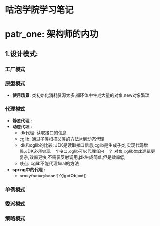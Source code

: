 # 咕泡学院学习笔记

# patr_one: 架构师的内功

## 1.设计模式:  
### 工厂模式
### 原型模式
* **使用场景**: 类初始化消耗资源太多,循环体中生成大量的对象,new对象繁琐
### 代理模式
* **静态代理** :
* **动态代理** :
  * jdk代理:  读取接口的信息
  * cglib: 通过子类扫描父类的方法达到动态代理
  * jdk和cglib的比较: JDK是读取接口信息,cglib是生成子类,实现代码增强;JDK必须实现一个接口,cglib可以代理任何一个
        对象;cglib生成逻辑更复杂,效率更快,不需要反射调用,jdk生成简单,但是效率低;
  * 缺点: cglib不能代理final的方法 
* **spring中的代理** :
   - proxyfactorybean中的getObject() 

### 单例模式

### 委派模式

### 策略模式




    